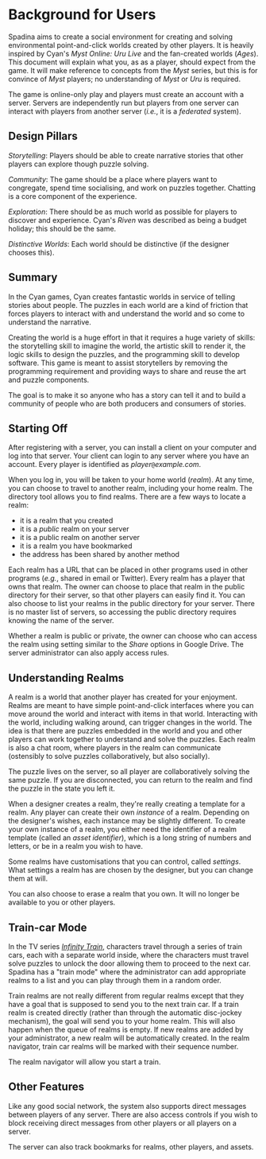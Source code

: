 # Background for Users
Spadina aims to create a social environment for creating and solving
environmental point-and-click worlds created by other players. It is heavily
inspired by Cyan's _Myst Online: Uru Live_ and the fan-created worlds (_Ages_).
This document will explain what you, as as a player, should expect from the
game. It will make reference to concepts from the _Myst_ series, but this is
for convince of _Myst_ players; no understanding of _Myst_ or _Uru_ is
required.

The game is online-only play and players must create an account with a server.
Servers are independently run but players from one server can interact with
players from another server (_i.e._, it is a _federated_ system).

## Design Pillars
_Storytelling_: Players should be able to create narrative stories that other players can explore though puzzle solving.

_Community_: The game should be a place where players want to congregate, spend time socialising, and work on puzzles together. Chatting is a core component of the experience.

_Exploration_: There should be as much world as possible for players to discover and experience. Cyan's _Riven_ was described as being a budget holiday; this should be the same.

_Distinctive Worlds_: Each world should be distinctive (if the designer chooses this).

## Summary
In the Cyan games, Cyan creates fantastic worlds in service of telling stories
about people. The puzzles in each world are a kind of friction that forces
players to interact with and understand the world and so come to understand the
narrative.

Creating the world is a huge effort in that it requires a huge variety of
skills: the storytelling skill to imagine the world, the artistic skill to
render it, the logic skills to design the puzzles, and the programming skill to
develop software. This game is meant to assist storytellers by removing the
programming requirement and providing ways to share and reuse the art and
puzzle components.

The goal is to make it so anyone who has a story can tell it and to build a
community of people who are both producers and consumers of stories.

## Starting Off
After registering with a server, you can install a client on your computer and
log into that server. Your client can login to any server where you have an
account. Every player is identified as _player_`@`_example.com_.

When you log in, you will be taken to your home world (_realm_). At any time,
you can choose to travel to another realm, including your home realm. The
directory tool allows you to find realms. There are a few ways to locate a
realm:

- it is a realm that you created
- it is a _public_ realm on your server
- it is a public realm on another server
- it is a realm you have bookmarked
- the address has been shared by another method

Each realm has a URL that can be placed in other programs used in other
programs (_e.g._, shared in email or Twitter). Every realm has a player that
owns that realm. The owner can choose to place that realm in the public
directory for their server, so that other players can easily find it. You can
also choose to list your realms in the public directory for your server. There
is no master list of servers, so accessing the public directory requires
knowing the name of the server.

Whether a realm is public or private, the owner can choose who can access the
realm using setting similar to the _Share_ options in Google Drive. The server
administrator can also apply access rules.

## Understanding Realms
A realm is a world that another player has created for your enjoyment. Realms
are meant to have simple point-and-click interfaces where you can move around
the world and interact with items in that world. Interacting with the world,
including walking around, can trigger changes in the world. The idea is that
there are puzzles embedded in the world and you and other players can work
together to understand and solve the puzzles. Each realm is also a chat room,
where players in the realm can communicate (ostensibly to solve puzzles
collaboratively, but also socially).

The puzzle lives on the server, so all player are collaboratively solving the
same puzzle. If you are disconnected, you can return to the realm and find the
puzzle in the state you left it.

When a designer creates a realm, they're really creating a template for a
realm. Any player can create their own _instance_ of a realm. Depending on the
designer's wishes, each instance may be slightly different. To create your own
instance of a realm, you either need the identifier of a realm template (called
an _asset identifier_), which is a long string of numbers and letters, or be in
a realm you wish to have.

Some realms have customisations that you can control, called _settings_. What
settings a realm has are chosen by the designer, but you can change them at
will.

You can also choose to erase a realm that you own. It will no longer be
available to you or other players.

## Train-car Mode
In the TV series [_Infinity Train_](https://infinity-train.fandom.com/),
characters travel through a series of train cars, each with a separate world
inside, where the characters must travel solve puzzles to unlock the door
allowing them to proceed to the next car. Spadina has a "train mode" where
the administrator can add appropriate realms to a list and you can play through
them in a random order.

Train realms are not really different from regular realms except that they have
a goal that is supposed to send you to the next train car. If a train realm is
created directly (rather than through the automatic disc-jockey mechanism), the
goal will send you to your home realm. This will also happen when the queue of
realms is empty. If new realms are added by your administrator, a new realm
will be automatically created. In the realm navigator, train car realms will be
marked with their sequence number.

The realm navigator will allow you start a train.

## Other Features
Like any good social network, the system also supports direct messages between
players of any server. There are also access controls if you wish to block
receiving direct messages from other players or all players on a server.

The server can also track bookmarks for realms, other players, and assets.
